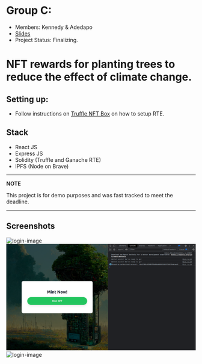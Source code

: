 # Group C:
- Members: Kennedy & Adedapo
- [Slides](https://docs.google.com/presentation/d/1NH4rezFO93f8c-FGLoYft9Iing0FoiQmGOrU2UGS1UU/edit#slide=id.g1a2f078a7b6_0_0)
- Project Status: Finalizing.

# NFT rewards for planting trees to reduce the effect of climate change.

## Setting up:
- Follow instructions on [Truffle NFT Box](https://trufflesuite.com/boxes/nft-box/) on how to setup RTE.
    
## Stack
- React JS
- Express JS
- Solidity (Truffle and Ganache RTE)
- IPFS (Node on Brave)

---
**NOTE**

This project is for demo purposes and was fast tracked to meet the deadline.

---

## Screenshots
![login-image](https://github.com/Kenato254/nft-for-climate-change/blob/setup/Screenshot/Upload_To_Ipfs.png)
![login-image](https://github.com/Kenato254/nft-for-climate-change/blob/setup/Screenshots/Start_Mint.png)
![login-image](https://github.com/Kenato254/nft-for-climate-change/blob/setup/Screenshot/Connect_Wallet.png)
